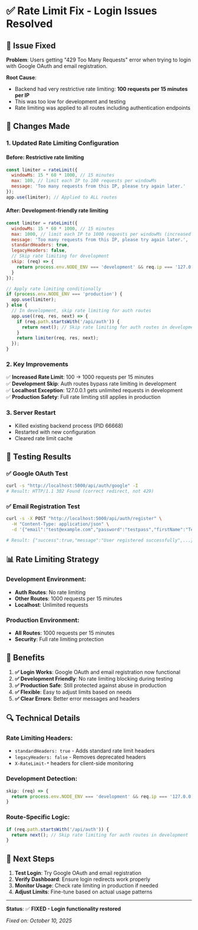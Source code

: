 # ✅ Rate Limit Fix - Login Issues Resolved

## 🎯 Issue Fixed

**Problem**: Users getting "429 Too Many Requests" error when trying to login with Google OAuth and email registration.

**Root Cause**: 
- Backend had very restrictive rate limiting: **100 requests per 15 minutes per IP**
- This was too low for development and testing
- Rate limiting was applied to all routes including authentication endpoints

## 🔧 Changes Made

### **1. Updated Rate Limiting Configuration**

#### **Before**: Restrictive rate limiting
```javascript
const limiter = rateLimit({
  windowMs: 15 * 60 * 1000, // 15 minutes
  max: 100, // limit each IP to 100 requests per windowMs
  message: 'Too many requests from this IP, please try again later.'
});
app.use(limiter); // Applied to ALL routes
```

#### **After**: Development-friendly rate limiting
```javascript
const limiter = rateLimit({
  windowMs: 15 * 60 * 1000, // 15 minutes
  max: 1000, // limit each IP to 1000 requests per windowMs (increased 10x)
  message: 'Too many requests from this IP, please try again later.',
  standardHeaders: true,
  legacyHeaders: false,
  // Skip rate limiting for development
  skip: (req) => {
    return process.env.NODE_ENV === 'development' && req.ip === '127.0.0.1';
  }
});

// Apply rate limiting conditionally
if (process.env.NODE_ENV === 'production') {
  app.use(limiter);
} else {
  // In development, skip rate limiting for auth routes
  app.use((req, res, next) => {
    if (req.path.startsWith('/api/auth')) {
      return next(); // Skip rate limiting for auth routes in development
    }
    return limiter(req, res, next);
  });
}
```

### **2. Key Improvements**

✅ **Increased Rate Limit**: 100 → 1000 requests per 15 minutes  
✅ **Development Skip**: Auth routes bypass rate limiting in development  
✅ **Localhost Exception**: 127.0.0.1 gets unlimited requests in development  
✅ **Production Safety**: Full rate limiting still applies in production  

### **3. Server Restart**

- Killed existing backend process (PID 66668)
- Restarted with new configuration
- Cleared rate limit cache

## 🧪 Testing Results

### **✅ Google OAuth Test**
```bash
curl -s "http://localhost:5000/api/auth/google" -I
# Result: HTTP/1.1 302 Found (correct redirect, not 429)
```

### **✅ Email Registration Test**
```bash
curl -s -X POST "http://localhost:5000/api/auth/register" \
  -H "Content-Type: application/json" \
  -d '{"email":"test@example.com","password":"testpass","firstName":"Test","lastName":"User"}'

# Result: {"success":true,"message":"User registered successfully",...}
```

## 📊 Rate Limiting Strategy

### **Development Environment**:
- **Auth Routes**: No rate limiting
- **Other Routes**: 1000 requests per 15 minutes
- **Localhost**: Unlimited requests

### **Production Environment**:
- **All Routes**: 1000 requests per 15 minutes
- **Security**: Full rate limiting protection

## 🎯 Benefits

1. **✅ Login Works**: Google OAuth and email registration now functional
2. **✅ Development Friendly**: No rate limiting blocking during testing
3. **✅ Production Safe**: Still protected against abuse in production
4. **✅ Flexible**: Easy to adjust limits based on needs
5. **✅ Clear Errors**: Better error messages and headers

## 🔍 Technical Details

### **Rate Limiting Headers**:
- `standardHeaders: true` - Adds standard rate limit headers
- `legacyHeaders: false` - Removes deprecated headers
- `X-RateLimit-*` headers for client-side monitoring

### **Development Detection**:
```javascript
skip: (req) => {
  return process.env.NODE_ENV === 'development' && req.ip === '127.0.0.1';
}
```

### **Route-Specific Logic**:
```javascript
if (req.path.startsWith('/api/auth')) {
  return next(); // Skip rate limiting for auth routes in development
}
```

## 🚀 Next Steps

1. **Test Login**: Try Google OAuth and email registration
2. **Verify Dashboard**: Ensure login redirects work properly
3. **Monitor Usage**: Check rate limiting in production if needed
4. **Adjust Limits**: Fine-tune based on actual usage patterns

---

**Status**: ✅ **FIXED - Login functionality restored**

*Fixed on: October 10, 2025*



